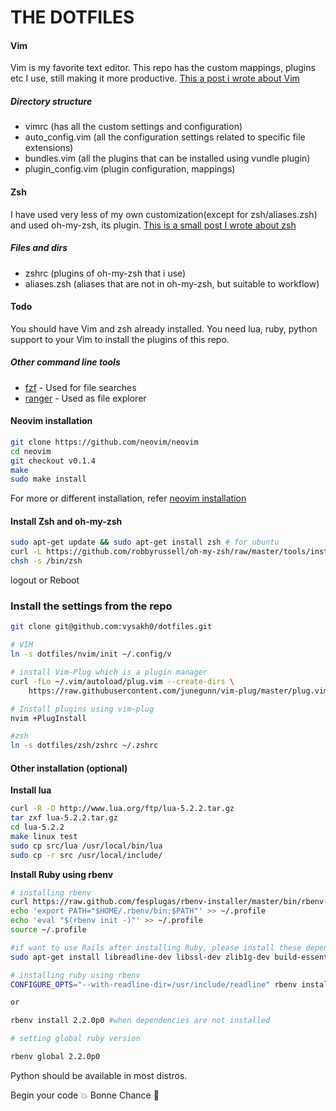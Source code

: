 THE DOTFILES
===========

#### Vim

Vim is my favorite text editor. This repo has the custom mappings, plugins etc I use, still making it more productive. [This a post i wrote about Vim](http://vysakh0.github.io/learning-vim-steering-hacking/)

##### Directory structure

 - vimrc (has all the custom settings and configuration)
 - auto_config.vim (all the configuration settings related to specific file extensions)
 - bundles.vim (all the plugins that can be installed using vundle plugin)
 - plugin_config.vim (plugin configuration, mappings)

#### Zsh

I have used very less of my own customization(except for zsh/aliases.zsh) and used oh-my-zsh, its plugin.  [This is a small post I wrote about zsh](vysakh0.github.io/flying-start-with-zsh-shell/)

##### Files and dirs

- zshrc (plugins of oh-my-zsh that i use)
- aliases.zsh (aliases that are not in oh-my-zsh, but suitable to workflow)

#### Todo

You should have Vim  and zsh already installed. You need lua, ruby, python support to your Vim to install the plugins of this repo.

##### Other command line tools

- [fzf](https://github.com/junegunn/fzf) - Used for file searches
- [ranger](https://github.com/hut/ranger) - Used as file explorer


#### Neovim installation

```bash
git clone https://github.com/neovim/neovim
cd neovim
git checkout v0.1.4
make
sudo make install
```

For more or different installation, refer [neovim installation](https://github.com/neovim/neovim/wiki/Installing-Neovim#install-from-source)

#### Install Zsh and oh-my-zsh

``` bash
sudo apt-get update && sudo apt-get install zsh # for ubuntu
curl -L https://github.com/robbyrussell/oh-my-zsh/raw/master/tools/install.sh | sh
chsh -s /bin/zsh
```
logout or Reboot

### Install the settings from the repo

```bash
git clone git@github.com:vysakh0/dotfiles.git

# VIM
ln -s dotfiles/nvim/init ~/.config/v

# install Vim-Plug which is a plugin manager
curl -fLo ~/.vim/autoload/plug.vim --create-dirs \
    https://raw.githubusercontent.com/junegunn/vim-plug/master/plug.vim

# Install plugins using vim-plug
nvim +PlugInstall

#zsh
ln -s dotfiles/zsh/zshrc ~/.zshrc
```

#### Other installation (optional)

**Install lua**
```bash
curl -R -O http://www.lua.org/ftp/lua-5.2.2.tar.gz
tar zxf lua-5.2.2.tar.gz
cd lua-5.2.2
make linux test
sudo cp src/lua /usr/local/bin/lua
sudo cp -r src /usr/local/include/
```

**Install Ruby using rbenv**

```bash
# installing rbenv
curl https://raw.github.com/fesplugas/rbenv-installer/master/bin/rbenv-installer | bash
echo 'export PATH="$HOME/.rbenv/bin:$PATH"' >> ~/.profile
echo 'eval "$(rbenv init -)"' >> ~/.profile
source ~/.profile

#if want to use Rails after installing Ruby, please install these dependencies otherwise skip
sudo apt-get install libreadline-dev libssl-dev zlib1g-dev build-essential bison openssl libreadline6 libreadline6-dev curl git-core zlib1g zlib1g-dev libssl-dev libyaml-dev libsqlite3-0 libsqlite3-dev sqlite3 libxml2-dev libxslt-dev autoconf libc6-dev ncurses-dev

# installing ruby using rbenv
CONFIGURE_OPTS="--with-readline-dir=/usr/include/readline" rbenv install 2.2.0p0 #if the above dependencies are installed

or

rbenv install 2.2.0p0 #when dependencies are not installed

# setting global ruby version

rbenv global 2.2.0p0
```

Python should be available in most distros.


Begin your code :boom: Bonne Chance :metal:
